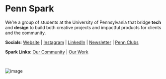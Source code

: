 # Penn Spark

We’re a group of students at the University of Pennsylvania that bridge <strong>tech</strong> and <strong>design</strong> to build both creative projects and impactful products for clients and the community.

**Socials**: [Website](https://pennspark.org) | [Instagram](https://instagram.com/pennspark) | [LinkedIn](https://www.linkedin.com/company/69605156/admin/dashboard/) | [Newsletter](https://pennspark.substack.com/) | [Penn Clubs](https://pennclubs.com/club/penn-spark)

**Spark Links**: [Our Community](https://community.pennspark.org) | [Our Work](https://work.pennspark.org)

<br>

![image](https://github.com/user-attachments/assets/78806846-118b-4323-8ca7-89e92a3e6d69)



